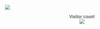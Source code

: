 
<!---
xiaolongmr/xiaolongmr is a ✨ special ✨ repository because its `README.md` (this file) appears on your GitHub profile.
You can click the Preview link to take a look at your changes.
--->
<!-- ![github stats](https://github-readme-stats.vercel.app/api?username=xiaolongmr&theme=gruvbox) -->

<a href=#><img src="https://gcore.jsdelivr.net/gh/xiaolongmr/xiaolongmr@main/contributions.svg"></a>

<p align="center"> 
  Visitor count<br>
  <img src="https://profile-counter.glitch.me/xiaolongmr/count.svg" />
</p>